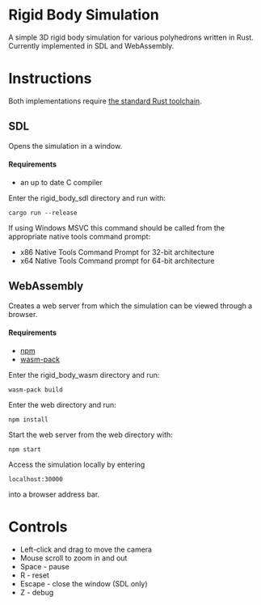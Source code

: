 # Rigid Body Simulation

A simple 3D rigid body simulation for various polyhedrons written in Rust. Currently implemented in SDL and WebAssembly.

# Instructions

Both implementations require [the standard Rust toolchain](https://www.rust-lang.org/tools/install).

## SDL

Opens the simulation in a window.

#### Requirements
* an up to date C compiler

Enter the rigid_body_sdl directory and run with:
```
cargo run --release
```

If using Windows MSVC this command should be called from the appropriate native tools command prompt:
* x86 Native Tools Command Prompt for 32-bit architecture
* x64 Native Tools Command prompt for 64-bit architecture

## WebAssembly

Creates a web server from which the simulation can be viewed through a browser.

#### Requirements
* [npm](https://www.npmjs.com/get-npm)
* [wasm-pack](https://rustwasm.github.io/wasm-pack/installer/)

Enter the rigid_body_wasm directory and run:
```
wasm-pack build
```

Enter the web directory and run:
```
npm install
```

Start the web server from the web directory with:
```
npm start
```

Access the simulation locally by entering
```
localhost:30000
```
into a browser address bar.

# Controls

* Left-click and drag to move the camera
* Mouse scroll to zoom in and out
* Space - pause
* R - reset
* Escape - close the window (SDL only)
* Z - debug
